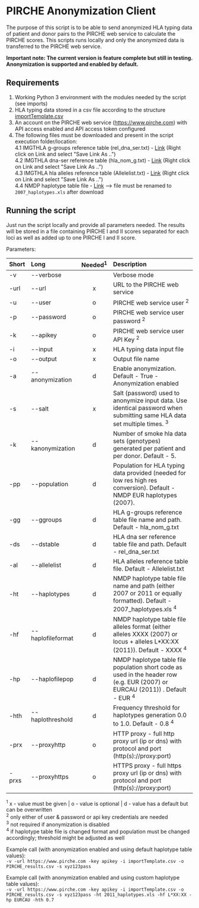 # PIRCHE Anonymization Client

The purpose of this script is to be able to send anonymized HLA typing data of patient and donor pairs to the PIRCHE web service to calculate the PIRCHE scores. 
This scripts runs locally and only the anonymized data is transferred to the PIRCHE web service.

__Important note: The current version is feature complete but still in testing. Anonymization is supported and enabled by default.__ 

## Requirements
1. Working Python 3 environment with the modules needed by the script (see imports)
2. HLA typing data stored in a csv file according to the structure [importTemplate.csv](importTemplate.csv)
3. An account on the PIRCHE web service (https://www.pirche.com) with API access enabled and API access token configured
4. The following files must be downloaded and present in the script execution folder/location:<br>
4.1 IMGTHLA g-groups reference table (rel_dna_ser.txt) - [Link](https://raw.githubusercontent.com/ANHIG/IMGTHLA/Latest/wmda/hla_nom_g.txt) (Right click on Link and select "Save Link As ..")<br>
4.2 IMGTHLA dna-ser reference table (hla_nom_g.txt) - [Link](https://raw.githubusercontent.com/ANHIG/IMGTHLA/Latest/wmda/rel_dna_ser.txt) (Right click on Link and select "Save Link As ..")<br>
4.3 IMGTHLA hla alleles reference table (Allelelist.txt) - [Link](https://raw.githubusercontent.com/ANHIG/IMGTHLA/Latest/Allelelist.txt) (Right click on Link and select "Save Link As ..")<br>
4.4 NMDP haplotype table file - [Link](https://bioinformatics.bethematchclinical.org/WorkArea/DownloadAsset.aspx?id=6383) --> file must be renamed to <code>2007_haplotypes.xls</code> after download<br> 

## Running the script
Just run the script locally and provide all parameters needed. The results will be stored in a file containing PIRCHE I and II scores separated for each loci as well as added up to one PIRCHE I and II score. 

Parameters:

| Short | Long              |Needed<sup>1</sup>| Description                                                                                                                        |
|:------|:-------------     |:------:  |:-----                                                                                                                                      |
| -v    | --verbose         |          |Verbose mode                                                                                                                                |
| -url  | --url             | x        |URL to the PIRCHE web service                                                                                                               |
| -u    | --user            | o        |PIRCHE web service user <sup>2</sup>                                                                                                        |
| -p    | --password        | o        |PIRCHE web service user password <sup>2</sup>                                                                                               |
| -k    | --apikey          | o        |PIRCHE web service user API Key <sup>2</sup>                                                                                                |
| -i    | --input           | x        |HLA typing data input file                                                                                                                  |
| -o    | --output          | x        |Output file name                                                                                                                            |
| -a    | --anonymization   | d        |Enable anonymization. Default - True - Anonymization enabled                                                                                |
| -s    | --salt            | x        |Salt (password) used to anonymize input data. Use identical password when submitting same HLA data set multiple times. <sup>3</sup>         |
| -k    | --kanonymization  | d        |Number of smoke hla data sets (genotypes) generated per patient and per donor. Default - 5.                                                 |
| -pp   | --population      | d        |Population for HLA typing data provided (needed for low res high res conversion). Default - NMDP EUR haplotypes (2007).                     |
| -gg   | --ggroups         | d        |HLA g-groups reference table file name and path. Default - hla_nom_g.txt                                                                    |
| -ds   | --dstable         | d        |HLA dna ser reference table file and path. Default - rel_dna_ser.txt                                                                        |
| -al   | --allelelist      | d        |HLA alleles reference table file. Default - Allelelist.txt                                                                                  |
| -ht   | --haplotypes      | d        |NMDP haplotype table file name and path (either 2007 or 2011 or equally formatted). Default - 2007_haplotypes.xls <sup>4</sup>              |
| -hf   | --haplofileformat | d        |NMDP haplotype table file alleles format (either alleles XXXX (2007) or locus + alleles L*XX:XX (2011)). Default - XXXX <sup>4</sup>        |
| -hp   | --haplofilepop    | d        |NMDP haplotype table file population short code as used in the header row (e.g. EUR (2007) or EURCAU (2011)) . Default - EUR <sup>4</sup>   |
| -hth  | --haplothreshold  | d        |Frequency threshold for haplotypes generation 0.0 to 1.0. Default - 0.8 <sup>4</sup>                                                        |
| -prx  | --proxyhttp		| o        |HTTP proxy - full http proxy url (ip or dns) with protocol and port (http(s)://proxy:port)                                                  |
| -prxs | --proxyhttps		| o        |HTTPS proxy - full https proxy url (ip or dns) with protocol and port (http(s)://proxy:port)                                                |

<sup>1</sup> x - value must be given | o - value is optional | d - value has a default but can be overwritten<br>
<sup>2</sup> only either of user & password or api key credentials are needed<br>
<sup>3</sup> not required if anonymization is disabled<br>
<sup>4</sup> if haplotype table file is changed format and population must be changed accordingly; threshold might be adjusted as well<br>

Example call (with anonymization enabled and using default haplotype table values):<br>
`-v -url https://www.pirche.com -key apikey -i importTemplate.csv -o PIRCHE_results.csv -s xyz123pass`

Example call (with anonymization enabled and using custom haplotype table values):<br>
`-v -url https://www.pirche.com -key apikey -i importTemplate.csv -o PIRCHE_results.csv -s xyz123pass -ht 2011_haplotypes.xls -hf L*XX:XX -hp EURCAU -hth 0.7`
